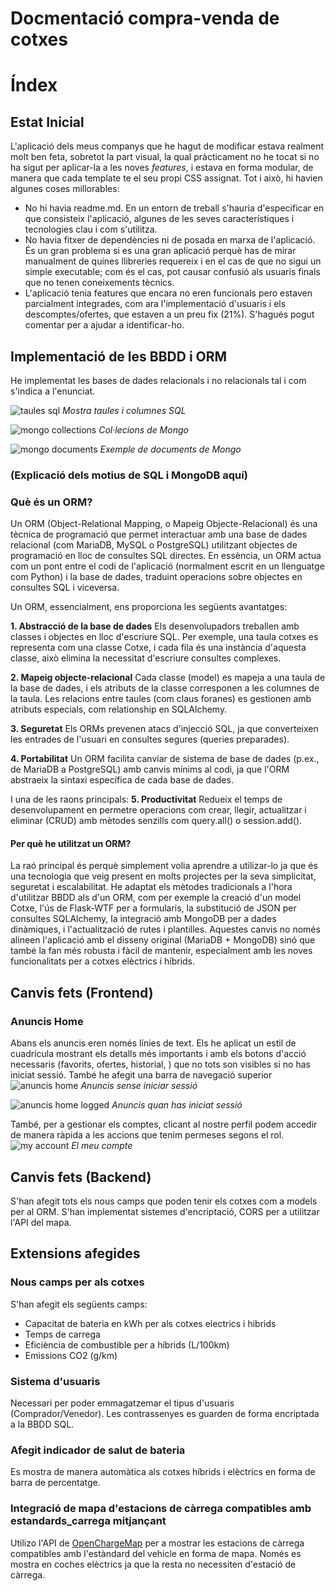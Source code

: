 # Docmentació compra-venda de cotxes

# Índex

## Estat Inicial
L'aplicació dels meus companys que he hagut de modificar estava realment molt ben feta, sobretot la part visual, la qual pràcticament no he tocat si no ha sigut per aplicar-la a les noves *features*, i estava en forma modular, de manera que cada template te el seu propi CSS assignat. Tot i això, hi havien algunes coses millorables:
- No hi havia readme.md. En un entorn de treball s'hauria d'especificar en que consisteix l'aplicació, algunes de les seves característiques i tecnologies clau i com s'utilitza.
- No havia fitxer de dependències ni de posada en marxa de l'aplicació. És un gran problema si es una gran aplicació perquè has de mirar manualment de quines llibreries requereix i en el cas de que no sigui un simple executable; com és el cas, pot causar confusió als usuaris finals que no tenen coneixements tècnics.
- L'aplicació tenia features que encara no eren funcionals pero estaven parcialment integrades, com ara l'implementació d'usuaris i els descomptes/ofertes, que estaven a un preu fix (21%). S'hagués pogut comentar per a ajudar a identificar-ho.

## Implementació de les BBDD i ORM
He implementat les bases de dades relacionals i no relacionals tal i com s'indica a l'enunciat.

![taules sql](documentacio/sql.png)
*Mostra taules i columnes SQL*

![mongo collections](documentacio/mongo_cols.png)
*Col·lecions de Mongo*

![mongo documents](documentacio/mongo_docs.png)
*Exemple de documents de Mongo*

### (Explicació dels motius de SQL i MongoDB aquí)

### Què és un ORM?
Un ORM (Object-Relational Mapping, o Mapeig Objecte-Relacional) és una tècnica de programació que permet interactuar amb una base de dades relacional (com MariaDB, MySQL o PostgreSQL) utilitzant objectes de programació en lloc de consultes SQL directes. En essència, un ORM actua com un pont entre el codi de l'aplicació (normalment escrit en un llenguatge com Python) i la base de dades, traduint operacions sobre objectes en consultes SQL i viceversa.

Un ORM, essencialment, ens proporciona les següents avantatges:

**1. Abstracció de la base de dades**
    Els desenvolupadors treballen amb classes i objectes en lloc d'escriure SQL. Per exemple, una taula cotxes es representa com una classe Cotxe, i cada fila és una instància d'aquesta classe, això elimina la necessitat d'escriure consultes complexes.

**2. Mapeig objecte-relacional**
    Cada classe (model) es mapeja a una taula de la base de dades, i els atributs de la classe corresponen a les columnes de la taula. Les relacions entre taules (com claus foranes) es gestionen amb atributs especials, com relationship en SQLAlchemy.

**3. Seguretat**
    Els ORMs prevenen atacs d'injecció SQL, ja que converteixen les entrades de l'usuari en consultes segures (queries preparades).

**4. Portabilitat**
    Un ORM facilita canviar de sistema de base de dades (p.ex., de MariaDB a PostgreSQL) amb canvis mínims al codi, ja que l'ORM abstraeix la sintaxi específica de cada base de dades.

I una de les raons principals:
**5. Productivitat**
    Redueix el temps de desenvolupament en permetre operacions com crear, llegir, actualitzar i eliminar (CRUD) amb mètodes senzills com query.all() o session.add().
#### Per què he utilitzat un ORM?
La raó principal és perquè simplement volia aprendre a utilizar-lo ja que és una tecnologia que veig present en molts projectes per la seva simplicitat, seguretat i escalabilitat. He adaptat els mètodes tradicionals a l'hora d'utilitzar BBDD als d'un ORM, com per exemple la creació d'un model Cotxe, l'ús de Flask-WTF per a formularis, la substitució de JSON per consultes SQLAlchemy, la integració amb MongoDB per a dades dinàmiques, i l'actualització de rutes i plantilles. Aquestes canvis no només alineen l'aplicació amb el disseny original (MariaDB + MongoDB) sinó que també la fan més robusta i fàcil de mantenir, especialment amb les noves funcionalitats per a cotxes elèctrics i híbrids.

## Canvis fets (Frontend)

### Anuncis Home 
Abans els anuncis eren només línies de text. Els he aplicat un estil de cuadrícula mostrant els detalls més importants i amb els botons d'acció necessaris (favorits, ofertes, historial, ) que no tots son visibles si no has iniciat sessió. També he afegit una barra de navegació superior 
![anuncis home](documentacio/anuncios_home.png)
*Anuncis sense iniciar sessió*

![anuncis home logged](documentacio/anuncios_home_logged.png)
*Anuncis quan has iniciat sessió*

També, per a gestionar els comptes, clicant al nostre perfil podem accedir de manera ràpida a les accions que tenim permeses segons el rol.
![my account](documentacio/my_account.png)
*El meu compte*

## Canvis fets (Backend)
S'han afegit tots els nous camps que poden tenir els cotxes com a models per al ORM. S'han implementat sistemes d'encriptació, CORS per a utilitzar l'API del mapa.

## Extensions afegides

### Nous camps per als cotxes
S'han afegit els següents camps:
- Capacitat de bateria en kWh per als cotxes electrics i hibrids
- Temps de carrega
- Eficiència de combustible per a híbrids (L/100km)
- Emissions CO2 (g/km)

### Sistema d'usuaris
Necessari per poder emmagatzemar el tipus d'usuaris (Comprador/Venedor). Les contrassenyes es guarden de forma encriptada a la BBDD SQL.

### Afegit indicador de salut de bateria 
Es mostra de manera automàtica als cotxes híbrids i elèctrics en forma de barra de percentatge.

### Integració de mapa d'estacions de càrrega compatibles amb estandards_carrega mitjançant 
Utilizo l'API de [OpenChargeMap](https://openchargemap.io) per a mostrar les estacions de càrrega compatibles amb l'estàndard del vehicle en forma de mapa. Només es mostra en coches elèctrics ja que la resta no necessiten d'estació de càrrega.

### 